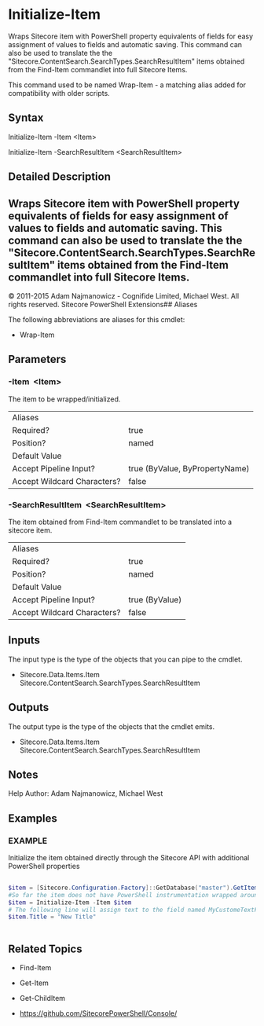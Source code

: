 ﻿# Initialize-Item 
 
Wraps Sitecore item with PowerShell property equivalents of fields for easy assignment of values to fields and automatic saving.
This command can also be used to translate the the "Sitecore.ContentSearch.SearchTypes.SearchResultItem" items obtained from the Find-Item commandlet into full Sitecore Items.

This command used to be named Wrap-Item - a matching alias added for compatibility with older scripts. 
 
## Syntax 
 
Initialize-Item -Item &lt;Item&gt; 
 
Initialize-Item -SearchResultItem &lt;SearchResultItem&gt; 
 
 
## Detailed Description 
Wraps Sitecore item with PowerShell property equivalents of fields for easy assignment of values to fields and automatic saving.
This command can also be used to translate the the "Sitecore.ContentSearch.SearchTypes.SearchResultItem" items obtained from the Find-Item commandlet into full Sitecore Items. 
- 
© 2011-2015 Adam Najmanowicz - Cognifide Limited, Michael West. All rights reserved. Sitecore PowerShell Extensions## Aliases
The following abbreviations are aliases for this cmdlet:  
* Wrap-Item 
 
## Parameters 
 
### -Item&nbsp; &lt;Item&gt; 
 
The item to be wrapped/initialized.
 

| | |
| - | - |
| Aliases |  |
| Required? | true |
| Position? | named |
| Default Value |  |
| Accept Pipeline Input? | true (ByValue, ByPropertyName) |
| Accept Wildcard Characters? | false | 
 
### -SearchResultItem&nbsp; &lt;SearchResultItem&gt; 
 
The item obtained from Find-Item commandlet to be translated into a sitecore item.
 

| | |
| - | - |
| Aliases |  |
| Required? | true |
| Position? | named |
| Default Value |  |
| Accept Pipeline Input? | true (ByValue) |
| Accept Wildcard Characters? | false | 
 
## Inputs 
 
The input type is the type of the objects that you can pipe to the cmdlet. 
 
* Sitecore.Data.Items.Item
Sitecore.ContentSearch.SearchTypes.SearchResultItem 
 
## Outputs 
 
The output type is the type of the objects that the cmdlet emits. 
 
* Sitecore.Data.Items.Item
Sitecore.ContentSearch.SearchTypes.SearchResultItem 
 
## Notes 
 
Help Author: Adam Najmanowicz, Michael West 
 
## Examples 
 
### EXAMPLE 
 
Initialize the item obtained directly through the Sitecore API with additional PowerShell properties 
 
```powershell   
 
$item = [Sitecore.Configuration.Factory]::GetDatabase("master").GetItem("/sitecore/content/home");
#So far the item does not have PowerShell instrumentation wrapped around it yet - the following like wraps $item in those additional properties
$item = Initialize-Item -Item $item
# The following line will assign text to the field named MyCustomeTextField and persist the item into the database automatically using the added PowerShell property.
$item.Title = "New Title" 
 
``` 
 
## Related Topics 
 
* Find-Item 
 
* Get-Item 
 
* Get-ChildItem 
 
* <a href='https://github.com/SitecorePowerShell/Console/' target='_blank'>https://github.com/SitecorePowerShell/Console/</a><br/>
